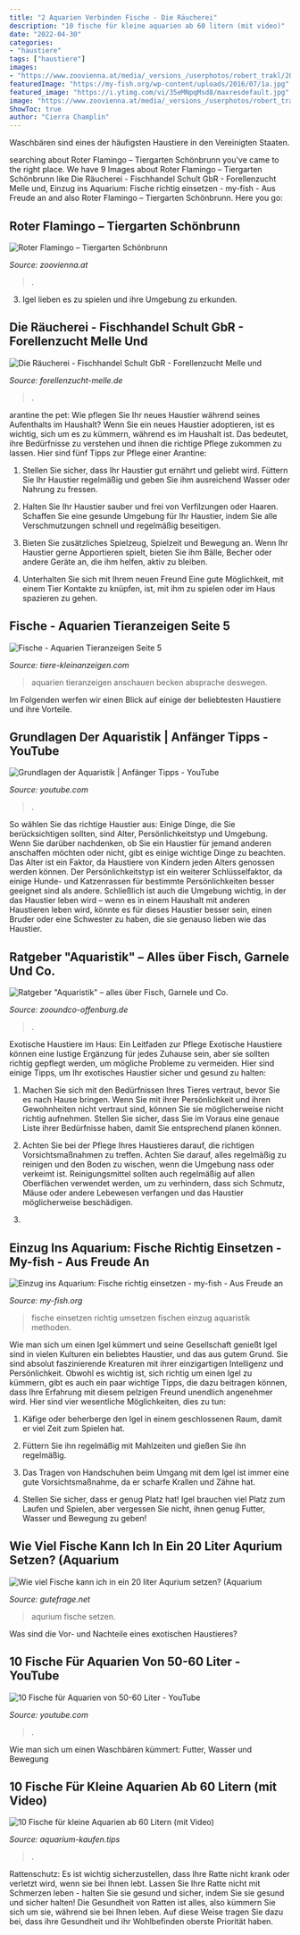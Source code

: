 ```yaml
---
title: "2 Aquarien Verbinden Fische - Die Räucherei"
description: "10 fische für kleine aquarien ab 60 litern (mit video)"
date: "2022-04-30"
categories:
- "haustiere"
tags: ["haustiere"]
images:
- "https://www.zoovienna.at/media/_versions_/userphotos/robert_trakl/2020-10/foto_104_oi_animal_detail_935.jpg"
featuredImage: "https://my-fish.org/wp-content/uploads/2016/07/1a.jpg"
featured_image: "https://i.ytimg.com/vi/35eMNpqMsd8/maxresdefault.jpg"
image: "https://www.zoovienna.at/media/_versions_/userphotos/robert_trakl/2020-10/foto_104_oi_animal_detail_935.jpg"
ShowToc: true
author: "Cierra Champlin"
---
```



Waschbären sind eines der häufigsten Haustiere in den Vereinigten Staaten.

	

		
searching about Roter Flamingo – Tiergarten Schönbrunn you've came to the right place. We have 9 Images about Roter Flamingo – Tiergarten Schönbrunn like Die Räucherei - Fischhandel Schult GbR - Forellenzucht Melle und, Einzug ins Aquarium: Fische richtig einsetzen - my-fish - Aus Freude an and also Roter Flamingo – Tiergarten Schönbrunn. Here you go:
		
    
## Roter Flamingo – Tiergarten Schönbrunn

<img loading=lazy src="https://www.zoovienna.at/media/_versions_/userphotos/robert_trakl/2020-10/foto_104_oi_animal_detail_935.jpg" onerror="this.onerror=null;this.src='https://tse2.mm.bing.net/th?id=OIP.oHYvpZQbXWX7BcBKmpAf6wHaE7&amp;pid=15.1';" alt="Roter Flamingo – Tiergarten Schönbrunn">

_Source: zoovienna.at_

>. 

	

3. Igel lieben es zu spielen und ihre Umgebung zu erkunden.

    
## Die Räucherei - Fischhandel Schult GbR - Forellenzucht Melle Und

<img loading=lazy src="https://image.jimcdn.com/app/cms/image/transf/none/path/scc2631f57a78de62/image/iac267c51692af2fa/version/1406644219/image.jpg" onerror="this.onerror=null;this.src='https://tse3.mm.bing.net/th?id=OIP.vA9yiAVzf904j2ro2BQuSgHaFY&amp;pid=15.1';" alt="Die Räucherei - Fischhandel Schult GbR - Forellenzucht Melle und">

_Source: forellenzucht-melle.de_

>. 

	

arantine the pet: Wie pflegen Sie Ihr neues Haustier während seines Aufenthalts im Haushalt?
Wenn Sie ein neues Haustier adoptieren, ist es wichtig, sich um es zu kümmern, während es im Haushalt ist. Das bedeutet, ihre Bedürfnisse zu verstehen und ihnen die richtige Pflege zukommen zu lassen. Hier sind fünf Tipps zur Pflege einer Arantine:
1. Stellen Sie sicher, dass Ihr Haustier gut ernährt und geliebt wird. Füttern Sie Ihr Haustier regelmäßig und geben Sie ihm ausreichend Wasser oder Nahrung zu fressen.

2. Halten Sie Ihr Haustier sauber und frei von Verfilzungen oder Haaren. Schaffen Sie eine gesunde Umgebung für Ihr Haustier, indem Sie alle Verschmutzungen schnell und regelmäßig beseitigen.

3. Bieten Sie zusätzliches Spielzeug, Spielzeit und Bewegung an. Wenn Ihr Haustier gerne Apportieren spielt, bieten Sie ihm Bälle, Becher oder andere Geräte an, die ihm helfen, aktiv zu bleiben.

4. Unterhalten Sie sich mit Ihrem neuen Freund Eine gute Möglichkeit, mit einem Tier Kontakte zu knüpfen, ist, mit ihm zu spielen oder im Haus spazieren zu gehen.

    
## Fische - Aquarien Tieranzeigen Seite 5

<img loading=lazy src="https://www.tiere-kleinanzeigen.com/export/20110718234423.jpg" onerror="this.onerror=null;this.src='https://tse3.mm.bing.net/th?id=OIP.0s2c0NnL1FfveOZWB1b3mgHaEK&amp;pid=15.1';" alt="Fische - Aquarien Tieranzeigen Seite 5">

_Source: tiere-kleinanzeigen.com_

>aquarien tieranzeigen anschauen becken absprache deswegen. 

	

Im Folgenden werfen wir einen Blick auf einige der beliebtesten Haustiere und ihre Vorteile.

    
## Grundlagen Der Aquaristik | Anfänger Tipps - YouTube

<img loading=lazy src="https://i.ytimg.com/vi/35eMNpqMsd8/maxresdefault.jpg" onerror="this.onerror=null;this.src='https://tse4.mm.bing.net/th?id=OIP.0Ose7l7nQPUd1BMaBbrlCwHaEK&amp;pid=15.1';" alt="Grundlagen der Aquaristik | Anfänger Tipps - YouTube">

_Source: youtube.com_

>. 

	

So wählen Sie das richtige Haustier aus: Einige Dinge, die Sie berücksichtigen sollten, sind Alter, Persönlichkeitstyp und Umgebung.
Wenn Sie darüber nachdenken, ob Sie ein Haustier für jemand anderen anschaffen möchten oder nicht, gibt es einige wichtige Dinge zu beachten. Das Alter ist ein Faktor, da Haustiere von Kindern jeden Alters genossen werden können. Der Persönlichkeitstyp ist ein weiterer Schlüsselfaktor, da einige Hunde- und Katzenrassen für bestimmte Persönlichkeiten besser geeignet sind als andere. Schließlich ist auch die Umgebung wichtig, in der das Haustier leben wird – wenn es in einem Haushalt mit anderen Haustieren leben wird, könnte es für dieses Haustier besser sein, einen Bruder oder eine Schwester zu haben, die sie genauso lieben wie das Haustier.

    
## Ratgeber &quot;Aquaristik&quot; – Alles über Fisch, Garnele Und Co.

<img loading=lazy src="https://www.zooundco-offenburg.de/fileadmin/user_upload/aquarium-fische-zooundco-525x420px-min.jpg" onerror="this.onerror=null;this.src='https://tse4.mm.bing.net/th?id=OIP.G0lrV7G8xA51UHRKNmcbmgHaF7&amp;pid=15.1';" alt="Ratgeber &quot;Aquaristik&quot; – alles über Fisch, Garnele und Co.">

_Source: zooundco-offenburg.de_

>. 

	

Exotische Haustiere im Haus: Ein Leitfaden zur Pflege
Exotische Haustiere können eine lustige Ergänzung für jedes Zuhause sein, aber sie sollten richtig gepflegt werden, um mögliche Probleme zu vermeiden. Hier sind einige Tipps, um Ihr exotisches Haustier sicher und gesund zu halten:
1. Machen Sie sich mit den Bedürfnissen Ihres Tieres vertraut, bevor Sie es nach Hause bringen. Wenn Sie mit ihrer Persönlichkeit und ihren Gewohnheiten nicht vertraut sind, können Sie sie möglicherweise nicht richtig aufnehmen. Stellen Sie sicher, dass Sie im Voraus eine genaue Liste ihrer Bedürfnisse haben, damit Sie entsprechend planen können.

2. Achten Sie bei der Pflege Ihres Haustieres darauf, die richtigen Vorsichtsmaßnahmen zu treffen. Achten Sie darauf, alles regelmäßig zu reinigen und den Boden zu wischen, wenn die Umgebung nass oder verkeimt ist. Reinigungsmittel sollten auch regelmäßig auf allen Oberflächen verwendet werden, um zu verhindern, dass sich Schmutz, Mäuse oder andere Lebewesen verfangen und das Haustier möglicherweise beschädigen.

3.

    
## Einzug Ins Aquarium: Fische Richtig Einsetzen - My-fish - Aus Freude An

<img loading=lazy src="https://my-fish.org/wp-content/uploads/2016/07/1a.jpg" onerror="this.onerror=null;this.src='https://tse4.mm.bing.net/th?id=OIP.zJvaXh5OuDMj2PBJUUY38AHaEp&amp;pid=15.1';" alt="Einzug ins Aquarium: Fische richtig einsetzen - my-fish - Aus Freude an">

_Source: my-fish.org_

>fische einsetzen richtig umsetzen fischen einzug aquaristik methoden. 

	

Wie man sich um einen Igel kümmert und seine Gesellschaft genießt
Igel sind in vielen Kulturen ein beliebtes Haustier, und das aus gutem Grund. Sie sind absolut faszinierende Kreaturen mit ihrer einzigartigen Intelligenz und Persönlichkeit. Obwohl es wichtig ist, sich richtig um einen Igel zu kümmern, gibt es auch ein paar wichtige Tipps, die dazu beitragen können, dass Ihre Erfahrung mit diesem pelzigen Freund unendlich angenehmer wird. Hier sind vier wesentliche Möglichkeiten, dies zu tun:
1) Käfige oder beherberge den Igel in einem geschlossenen Raum, damit er viel Zeit zum Spielen hat.

2) Füttern Sie ihn regelmäßig mit Mahlzeiten und gießen Sie ihn regelmäßig.

3) Das Tragen von Handschuhen beim Umgang mit dem Igel ist immer eine gute Vorsichtsmaßnahme, da er scharfe Krallen und Zähne hat.

4) Stellen Sie sicher, dass er genug Platz hat! Igel brauchen viel Platz zum Laufen und Spielen, aber vergessen Sie nicht, ihnen genug Futter, Wasser und Bewegung zu geben!

    
## Wie Viel Fische Kann Ich In Ein 20 Liter Aqurium Setzen? (Aquarium

<img loading=lazy src="https://images.gutefrage.net/media/fragen-antworten/bilder/14726502/0_big.jpg?v=1279657634000" onerror="this.onerror=null;this.src='https://tse4.mm.bing.net/th?id=OIP.UkmgBXVlnrJOHOt6jFAeCQAAAA&amp;pid=15.1';" alt="Wie viel Fische kann ich in ein 20 liter Aqurium setzen? (Aquarium">

_Source: gutefrage.net_

>aqurium fische setzen. 

	

Was sind die Vor- und Nachteile eines exotischen Haustieres?

    
## 10 Fische Für Aquarien Von 50-60 Liter - YouTube

<img loading=lazy src="https://i.ytimg.com/vi/zpUMVAN4ibw/hqdefault.jpg" onerror="this.onerror=null;this.src='https://tse1.mm.bing.net/th?id=OIP.o6fBmCXkTHu_bqTBYhpLpAHaFj&amp;pid=15.1';" alt="10 Fische für Aquarien von 50-60 Liter - YouTube">

_Source: youtube.com_

>. 

	

Wie man sich um einen Waschbären kümmert: Futter, Wasser und Bewegung

    
## 10 Fische Für Kleine Aquarien Ab 60 Litern (mit Video)

<img loading=lazy src="http://www.aquarium-kaufen.tips/wp-content/uploads/2017/09/61AvXmrlAyL-150x132.jpg" onerror="this.onerror=null;this.src='https://tse3.mm.bing.net/th?id=OIP.FGLQUxQZBcQoaO6t-0gPzwAAAA&amp;pid=15.1';" alt="10 Fische für kleine Aquarien ab 60 Litern (mit Video)">

_Source: aquarium-kaufen.tips_

>. 

	

Rattenschutz: Es ist wichtig sicherzustellen, dass Ihre Ratte nicht krank oder verletzt wird, wenn sie bei Ihnen lebt.
Lassen Sie Ihre Ratte nicht mit Schmerzen leben - halten Sie sie gesund und sicher, indem Sie sie gesund und sicher halten! Die Gesundheit von Ratten ist alles, also kümmern Sie sich um sie, während sie bei Ihnen leben. Auf diese Weise tragen Sie dazu bei, dass ihre Gesundheit und ihr Wohlbefinden oberste Priorität haben.


